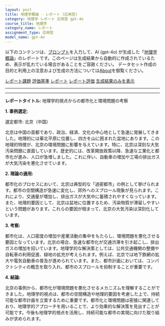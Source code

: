 ```yaml
---
layout: post
title: 地理学概論 - レポート (応用型)
category: 地理学 レポート 応用型 gpt-4o
course_title: 地理学
category_name: レポート
assignment_type: 応用型
model_name: gpt-4o
---
```


以下のコンテンツは、[プロンプト](http://127.0.0.1:8000/generated/地理学/gpt-4o/prompt_レポート-応用型.md)を入力して、AI (gpt-4o) が生成した「[地理学概論](/contents/地理学/)」のレポートです。このページは生成結果から自動的に作成されているため、表示が乱れている場合があることをご容赦ください。
データセット作成の目的と利用上の注意および生成の方法については[About](/About)を御覧ください。

[レポート課題](../レポート課題-応用型)
[評価基準](../評価基準-応用型)
[レポート](../レポート-応用型)
[レポート評価](../レポート評価-応用型)
[生成結果のみを表示](http://127.0.0.1:8000/generated/地理学/gpt-4o/レポート-応用型.md)
  

***
***
  
**レポートタイトル:** 地理学的視点からの都市化と環境問題の考察

**1. 事例選定:**

選定都市: 北京（中国）

北京は中国の首都であり、政治、経済、文化の中心地として急速に発展してきました。地理的には華北平原に位置し、四方を山に囲まれた盆地にあります。この地理的特徴が、北京の環境問題に影響を与えています。特に、北京は深刻な大気汚染問題に直面しています。歴史的には、改革開放政策以降、急速な工業化と都市化が進み、人口が急増しました。これに伴い、自動車の増加や工場の排出ガスが大気汚染を悪化させています。

**2. 理論の適用:**

都市化のプロセスにおいて、北京は典型的な「過密都市」の例として挙げられます。都市の空間構造が急速に変化し、郊外へのスプロール現象が見られます。これにより、交通量が増加し、排出ガスが大気中に蓄積されやすくなっています。また、地理的要因として、北京は盆地に位置するため、汚染物質が滞留しやすいという問題があります。これらの要因が相まって、北京の大気汚染は深刻化しています。

**3. 考察:**

都市化は、人口密度の増加や産業活動の集中をもたらし、環境問題を悪化させる要因となっています。北京の場合、急速な都市化が交通渋滞を引き起こし、排出ガスの増加を招いています。地理学的な解決策としては、公共交通機関の整備や自転車の利用促進、緑地の拡充が考えられます。例えば、北京では地下鉄網の拡大や電気自動車の普及が進められています。また、都市計画においては、コンパクトシティの概念を取り入れ、都市のスプロールを抑制することが重要です。

**4. 結論:**

北京の事例から、都市化が環境問題を悪化させるメカニズムを理解することができました。地理学的視点は、都市の空間構造や地理的要因を考慮した上で、持続可能な都市計画を立案するために重要です。都市化と環境問題は密接に関連しており、地理学的アプローチを用いることで、より効果的な解決策を見出すことが可能です。今後も地理学的視点を活用し、持続可能な都市の実現に向けた取り組みが求められます。
